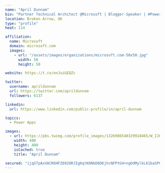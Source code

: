```yaml
---
name: "April Dunnam"
bio: "Partner Technical Architect @Microsoft | Blogger-Speaker | #PowerApps, #PowerAutomate, #Office365, #SharePoint | #WIT | #Karaoke Queen"
location: Broken Arrow, OK
type: "profile"
heat: 114

affiliation:
  name: Microsoft
  domain: microsoft.com
  images:
    - url: "/assets/images/organizations/microsoft.com-50x50.jpg"
      width: 50
      height: 50

website: https://t.co/enJuiGEQZc

twitter:
  username: aprildunnam
  url: https://twitter.com/aprildunnam
  followers: 6137

linkedin:
  url: https://www.linkedin.com/public-profile/in/april-dunnam

topics:
  - Power Apps

images:
  - url: https://pbs.twimg.com/profile_images/1326986540329918465/W_IJ6Ih2_400x400.jpg
    width: 400
    height: 400
    isCached: true
    title: "April Dunnam"

secured: "ijqSTpAxVACR6HFZ692ORJIg6qtKONkD6DKjhcNFPtG4+ngOdMylkL61baSP0cd/UYDH2KCkIhBolewISah8AhfmYRipK4Id9Hry168S+WkFftLrrVqs2vE0JG/Dc1aUWuKqOA0Rven8HpD+72/Xggyxps9m2LTrddh9DUEWWSqMONceOUis6eKitCMT9FjV13dN9j0cAJpcU0KuyEzjwQObYUovE2Xz4sC2NMHBerRev6nf7eLAM6cRfP669Ofw4FH2t2u7LumOznZ3hRFdgnhPfR73xMZDGYoIion/Urkq0PiTHaHc1mxy+tpKvCcna4ixHdzTG9YkWeNyKd9ByxX7nujIMmVgu5K6JCBUFBcesG6o1E/GwQF07io44w8kSmgOg56h33hgIMNtor2jd0INh1OdTz/jmMq5aJ1swqk=;iqdSAtpSBxpj5KBvCKb2SQ=="
---
```



